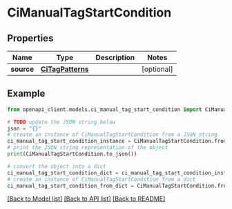 # CiManualTagStartCondition


## Properties

Name | Type | Description | Notes
------------ | ------------- | ------------- | -------------
**source** | [**CiTagPatterns**](CiTagPatterns.md) |  | [optional] 

## Example

```python
from openapi_client.models.ci_manual_tag_start_condition import CiManualTagStartCondition

# TODO update the JSON string below
json = "{}"
# create an instance of CiManualTagStartCondition from a JSON string
ci_manual_tag_start_condition_instance = CiManualTagStartCondition.from_json(json)
# print the JSON string representation of the object
print(CiManualTagStartCondition.to_json())

# convert the object into a dict
ci_manual_tag_start_condition_dict = ci_manual_tag_start_condition_instance.to_dict()
# create an instance of CiManualTagStartCondition from a dict
ci_manual_tag_start_condition_from_dict = CiManualTagStartCondition.from_dict(ci_manual_tag_start_condition_dict)
```
[[Back to Model list]](../README.md#documentation-for-models) [[Back to API list]](../README.md#documentation-for-api-endpoints) [[Back to README]](../README.md)


